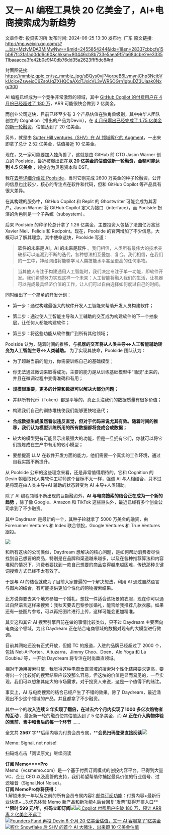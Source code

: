# 又一 AI 编程工具快 20 亿美金了，AI+电商搜索成为新趋势

文章作者: 投资实习所
发布时间: 2024-06-25 13:30
发布地: 广东
原文链接: http://mp.weixin.qq.com/s?__biz=MzIyMDA3MjMwNw==&mid=2455854244&idx=1&sn=28337cbbcfe15bb67fc3fa1ad0dd6c60&chksm=80446cb8b733e5aea9f51a68dcbe2ee333511baaacca3fe42b0e9f40db76dd35a2623fff5dc8#rd

封面图链接: https://mmbiz.qpic.cn/sz_mmbiz_jpg/sBQys0vjP4orpeB6LvmynjChp3NcibVkUciceZsweicC6ZsoUqZXHQCaAXdTJxicVL3vWRSOGrn1gbuDZ3Uiaak0Nxg/300

AI 编程已经成为一个竞争非常激烈的领域，其中 [GitHub Copilot 的付费用户在 4 月份已经超过了 180
万](http://mp.weixin.qq.com/s?__biz=MzIyMDA3MjMwNw==&mid=2455852351&idx=1&sn=3e2a91c198e9a428f3f13f7910c78a85&chksm=80446523b733ec35fc4b7960549f11036acd0a242f4bd2ed351272860dc1307203230a0e89d1&scene=21#wechat_redirect)，ARR
可能很快会做到 2 亿美金。

而创业公司这块，目前已经至少有 3 个产品估值在独角兽级别，其中由华人团队创立的 Cognition（推出的产品为Devin），在 [4 月份爆出已经完成了
1.75
亿美金的新一轮融资](http://mp.weixin.qq.com/s?__biz=MzIyMDA3MjMwNw==&mid=2455853584&idx=1&sn=cc4103cae80aa83b40ef306569948dfa&chksm=80446a0cb733e31aa47b8efc8a591a3a11dec2be1b2cd5dc0ed7f2cb7c701498003502672742&scene=21#wechat_redirect)，估值达到了
20 亿美金。

另外，就是由 [Sutter Hill ventures（SHV）在 AI 领域孵化的
Augment](http://mp.weixin.qq.com/s?__biz=MzIyMDA3MjMwNw==&mid=2455853609&idx=1&sn=06f3e6a375c914d259ec0a1ff52c53e7&chksm=80446a35b733e323a365f55e0e9db26ee81ce2c0e76cce8e92fcfd4ccc12b781f235f9069bb5&scene=21#wechat_redirect)，一出来即拿了总计
2.52 亿美金，估值接近 10 亿美金。

现在，又一家可能要加入独角兽了，这就是由 GitHub 前 CTO Jason Warner 创立的 Poolside，最近被爆出正在**以 20
亿美金的估值做新一轮融资，金额可能达到 4.5 亿美金** ，领投方为贝恩资本和 DST。

我在[去年详细介绍过
Poolside](http://mp.weixin.qq.com/s?__biz=MzIyMDA3MjMwNw==&mid=2455850781&idx=1&sn=cec21dae654e7b6a99843a77a1cd72fd&chksm=80447f01b733f617ca146d648b8224433a3e8f999b1691247f898ba26b49acee4b661fb1d78b&scene=21#wechat_redirect)，当时它刚完成
2600 万美金的种子轮融资，公开的信息也比较少，核心的专注点在软件和代码，但和 GitHub Copilot 等产品具有很大差异。

在其构建的服务中，GitHub Copilot 和 Replit 的 Ghostwriter 可能会成为其客户。Jason Warner 将 GitHub
Copilot 定义为接口（interface），而 Poolside 扮演的角色则是一个子系统（subsystem）。

后来 Poolside 的种子轮总计拿了 1.26 亿美金，主要投资人包括了法国亿万富翁 Xavier Niel、Felicis 和
Redpoint。现在，Poolside 的官网增加了不少信息，大概可以了解其理念。其中使命这块，Poolside 写道：

> **软件的未来是 AI，AI 的未来是软件**
> 。我们相信，人类所有最伟大的技术突破都可以追溯到不断的迭代，各种想法相互叠加、复合。我们相信，在我们的一生中，神经网络将能够学习人类技能水平甚至更高的任何事物。

>
> 当其他人专注于构建通用人工智能时，我们决定专注于单一功能，即软件开发。我们希望努力实现这样一个未来：人工智能将融入我们的生活，让机器可以完成最具经济价值的工作，让人们可以自由选择如何度过自己的时间。

同时给出了一个简单的开发计划：

  * 第一步：通过构建最强大的软件开发人工智能来帮助开发人员构建软件；

  * 第二步：通过使人工智能主导和人工辅助的交互成为构建软件的下一个抽象层，让任何人都能构建软件；

  * 第三步：将这些功能从软件推广到所有其他领域；

Poolside 认为，随着时间的推移，**与机器的交互将从人类主导↔人工智能辅助转变为人工智能主导↔人类辅助。** 为了实现其使命，Poolside
团队认为：

  * 为了超越当前的能力，你需要训练自己的基础模型；

  * 你无法通过微调来取得成功，主要的能力是从训练基础模型中“涌现”出来的，并且在微调过程中变得准确和有用；

  * **规模很重要，更多的计算和数据可以解决大部分问题；**

  * 并非所有代币（Token）都是平等的，真正关注我们的数据质量有很多价值；

  * 构建我们自己的训练堆栈使我们能够更快地迭代；

  * **合成数据生成虽然看似违反直觉，但对于代码来说尤其有效。随着时间的推移，我们认为模型训练所用的所有数据都将变成合成数据；**

  * 较大的模型更有可能显示出最强大的功能，但是一旦拥有它们，你就可以将它们提炼成在生产中有用的较小模型；

  * 要想提高 LLM 在软件开发方面的能力，他们需要一个真实的工作环境，通过自我实践不断提升。

从 Poolside 公布的这些理念来看，还是非常值得期待的。它和 Cognition 的 Devin 朝着取代人类软件工程师这个目标不太一样，强调 AI
与人相结合，只不过是将现在由人类主导+AI 辅助的状态转变为 AI 主导+人类辅助。

除了 AI 编程领域不断出现的巨额融资外，**AI 与电商搜索的结合正在成为一个新的趋势** ，除了像 Google、Amazon 和 TikTok
这些巨头外，最近已经有多个创业公司拿到了不少融资。

其中 Daydream 是最新的一个，其种子轮就拿了 5000 万美金的融资，由 Forerunner Ventures 和 Index
联合领投，Google Ventures 和 True Ventures 跟投。

![](https://mmbiz.qpic.cn/sz_mmbiz_png/sBQys0vjP4orpeB6LvmynjChp3NcibVkUnnRLUwrcFPkS5Vab8pBETCSVEW4ugjWkS94DRrnk5aMDjcv2tH6H7Q/640?wx_fmt=png&from=appmsg)

和所有这块的公司类似，Daydream
想解决的核心问题，是如何帮助消费者尽快找到自己想要的商品，特别是在品牌和渠道越来越多，以及在各种推荐算法和内容堆砌的情况下，消费者要找到一款自己想要的商品变得越来越困难，传统那种关键词搜索方式已经不太有效了。

于是与 AI 的结合就成为了目前大家普遍的一个解决想法，利用 AI 通过自然语言与图片的结合，有可能提供更加个性化的购物搜索结果。

比方说你要去某个地方参加一个婚礼，想找一件适合该场景的衣服，现在你可以通过自然语言这样来搜索：我秋天要去巴黎参加婚礼，能否给我推荐几款衣服。如果还有一些图片参考，可以再把图片进行上传，这样可能会更加精准。

其实这和其它 AI 搜索引擎目前在做的事情比较类似，只不过 Daydream 主要面向电商这个领域，为此 Daydream
正在结合电商领域的数据对现有的大模型进行微调。

目前其网站还没有正式开放，但据 TC 的报道，入驻的品牌已经超过了 2000 个，包括 Net-A-Porter、Altuzarra、Jimmy
Choo、Doen、Alo Yoga 和 La DoubleJ 等，一开始 Daydream 将专注在时尚垂直领域。

相对于通用搜索引擎，我觉得这种电商垂直领域的搜索对个性化结果要求更高，要得出一个比较好的搜索结果应该没那么容易，但这块的价值是显而易见的，一旦实现，我们可以想象其庞大的市场需求。对于投资人来说，这是一个值得下的赌注。

事实上，AI 与电商搜索的结合已经产生了不错的效果。除了 Daydream，最近涌现出不少这个领域的产品，并且都拿了不少融资。  
  
其中一个的**收入连续 3 年实现了翻倍，在过去六个月内实现了1000 多亿次购物者的互动** ，最近新一轮的融资使其估值达到了 5 亿多美金，而 **AI
正在介入购物体验的售前、售中和售后的每一个环节** ……  

全文共 **2567**
字**后续内容为付费会员专属，****会员扫码登录直接阅读**![](https://mmbiz.qpic.cn/sz_mmbiz_png/sBQys0vjP4orpeB6LvmynjChp3NcibVkU4zMuahnkmNibdCxBAnOXRBFU0JyZBnybEVGVibUU2mGbXGUMZiawDH9yw/640?wx_fmt=png&from=appmsg)  

Memo: Signal, not noise!

扫码或点击「阅读原文」继续阅读

**订阅 Memo****Pro**  
Memo（vcsmemo.com）是一个基于付费订阅模式的创投内容平台，已得到大量 VC、企业 CEO
以及高管的支持，我们希望帮助你捕捉最具价值的行业信号、过滤噪音（Signal,Not Noise）。  
**订阅 Memo****Pro****你将获得：**  
1.解锁未来一年以及之前的所有会员专属内容2.[邮件订阅功能](http://mp.weixin.qq.com/s?__biz=MzIyMDA3MjMwNw==&mid=2455853781&idx=1&sn=b6f8e3ddc87e9531f3f8c3e9cd98bd9f&chksm=80446ac9b733e3df93b89c17e905182bda7f4d132f3ac468961dfd70badeb92b9fcdf9f7083b&scene=21#wechat_redirect)：付费内容+最新行业快讯+...3.优先体验
Memo 新产品和新功能4.后台回复“发票”获得开票入口**  
****限时 599
元/年，扫码立即订阅**![](https://mmbiz.qpic.cn/mmbiz_png/mrJibAziaMQhQGoNHniac6wGOyRe172dlS0HCYicyjiaCTtly2pULIz6YPNsXeRjoQFSuDYezsia4ibhbAc1X3GKtVRyw/640?wx_fmt=png&wxfrom=5&wx_lazy=1&wx_co=1)[![](https://mmbiz.qpic.cn/sz_mmbiz_jpg/sBQys0vjP4q4gXmxjS3dPUhxSKIRkS38nro7V95IV1XqaBNrXtgnqqm0Lw3ehlBWaQ6S0NLLJueTKVdHgDD3ww/640?wx_fmt=jpeg)
Copilot 付费用户突破 180 万，预计 ARR 离 2
亿美金不远了](https://mp.weixin.qq.com/s?__biz=MzIyMDA3MjMwNw==&mid=2455853621&idx=1&sn=1e8d413c119e5db2ca73edf3dbf7a371&chksm=80446a29b733e33fd13767a129db8443045eb63ed18e33dd9362e5e8c940223ead7118d095e6&scene=21#wechat_redirect)  
[![](https://mmbiz.qpic.cn/sz_mmbiz_jpg/sBQys0vjP4oQD9bbPcK6d6Uf5o5CH63wuNfZ2V5E6FkibTV1LJ83V00cg2q5WBqG3GOn2asH3Cp251pLq908HhA/640?wx_fmt=jpeg)Founders
Fund 再投 Devin 6 个月 20 亿美金估值，又一 AI
客服拿了1亿美金](https://mp.weixin.qq.com/s?__biz=MzIyMDA3MjMwNw==&mid=2455853584&idx=1&sn=cc4103cae80aa83b40ef306569948dfa&chksm=80446a0cb733e31aa47b8efc8a591a3a11dec2be1b2cd5dc0ed7f2cb7c701498003502672742&scene=21#wechat_redirect)  
[![](https://mmbiz.qpic.cn/sz_mmbiz_jpg/sBQys0vjP4r3yuDQWQWxJUpocSgGc74hSwlaW3yIs9evLmBBsUtGV7z3FY8EnxH1MMhia3mf2J1fXDHPpueC49w/640?wx_fmt=jpeg)孵化
Snowflake 后 SHV 的首个 AI 大赌注，出来即 10
亿美金估值](https://mp.weixin.qq.com/s?__biz=MzIyMDA3MjMwNw==&mid=2455853609&idx=1&sn=06f3e6a375c914d259ec0a1ff52c53e7&chksm=80446a35b733e323a365f55e0e9db26ee81ce2c0e76cce8e92fcfd4ccc12b781f235f9069bb5&scene=21#wechat_redirect)

  

